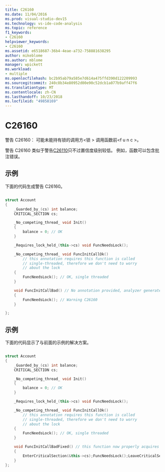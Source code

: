 ```yaml
---
title: C26160
ms.date: 11/04/2016
ms.prod: visual-studio-dev15
ms.technology: vs-ide-code-analysis
ms.topic: reference
f1_keywords:
- C26160
helpviewer_keywords:
- C26160
ms.assetid: e6518687-36b4-4eae-a732-758881638295
author: mikeblome
ms.author: mblome
manager: wpickett
ms.workload:
- multiple
ms.openlocfilehash: bc2b95ab79a585e7d614a475ffd390d122209993
ms.sourcegitcommit: 240c8b34e80952d00e90c52dcb1a077b9aff47f6
ms.translationtype: MT
ms.contentlocale: zh-CN
ms.lasthandoff: 10/23/2018
ms.locfileid: "49858169"
---
```

# <a name="c26160"></a>C26160
警告 C26160： 可能未能持有锁的调用方\<锁 > 调用函数前\<f u n c >。

 警告 C26160 类似于警告[C26110](../code-quality/c26110.md)只不过置信度级别较低。 例如，函数可以包含批注错误。

## <a name="example"></a>示例
 下面的代码生成警告 C26160。

```cpp

struct Account
{
    _Guarded_by_(cs) int balance;
    CRITICAL_SECTION cs;

    _No_competing_thread_ void Init()
    {
        balance = 0; // OK
    }

    _Requires_lock_held_(this->cs) void FuncNeedsLock();

    _No_competing_thread_ void FuncInitCallOk()
        // this annotation requires this function is called
        // single-threaded, therefore we don't need to worry
        // about the lock
    {
        FuncNeedsLock(); // OK, single threaded
    }

    void FuncInitCallBad() // No annotation provided, analyzer generates warning
    {
        FuncNeedsLock(); // Warning C26160
    }

};
```

## <a name="example"></a>示例
 下面的代码显示了与前面的示例的解决方案。

```cpp

struct Account
{
    _Guarded_by_(cs) int balance;
    CRITICAL_SECTION cs;

    _No_competing_thread_ void Init()
    {
        balance = 0; // OK
    }

    _Requires_lock_held_(this->cs) void FuncNeedsLock();

    _No_competing_thread_ void FuncInitCallOk()
        // this annotation requires this function is called
        // single-threaded, therefore we don't need to worry
        // about the lock
    {
        FuncNeedsLock(); // OK, single threaded
    }

    void FuncInitCallBadFixed() // this function now properly acquires (and releases) the lock
    {
        EnterCriticalSection(&this->cs);FuncNeedsLock();LeaveCriticalSection(&this->cs);
    }
};
```